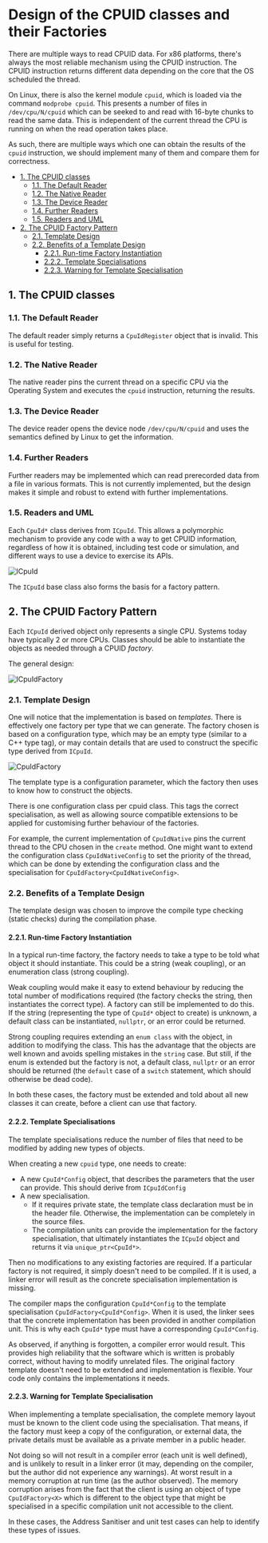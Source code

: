 # Design of the CPUID classes and their Factories <!-- omit in toc -->

There are multiple ways to read CPUID data. For x86 platforms, there's always
the most reliable mechanism using the CPUID instruction. The CPUID instruction
returns different data depending on the core that the OS scheduled the thread.

On Linux, there is also the kernel module `cpuid`, which is loaded via the
command `modprobe cpuid`. This presents a number of files in `/dev/cpu/N/cpuid`
which can be seeked to and read with 16-byte chunks to read the same data. This
is independent of the current thread the CPU is running on when the read
operation takes place.

As such, there are multiple ways which one can obtain the results of the `cpuid`
instruction, we should implement many of them and compare them for correctness.

- [1. The CPUID classes](#1-the-cpuid-classes)
  - [1.1. The Default Reader](#11-the-default-reader)
  - [1.2. The Native Reader](#12-the-native-reader)
  - [1.3. The Device Reader](#13-the-device-reader)
  - [1.4. Further Readers](#14-further-readers)
  - [1.5. Readers and UML](#15-readers-and-uml)
- [2. The CPUID Factory Pattern](#2-the-cpuid-factory-pattern)
  - [2.1. Template Design](#21-template-design)
  - [2.2. Benefits of a Template Design](#22-benefits-of-a-template-design)
    - [2.2.1. Run-time Factory Instantiation](#221-run-time-factory-instantiation)
    - [2.2.2. Template Specialisations](#222-template-specialisations)
    - [2.2.3. Warning for Template Specialisation](#223-warning-for-template-specialisation)

## 1. The CPUID classes

### 1.1. The Default Reader

The default reader simply returns a `CpuIdRegister` object that is invalid. This
is useful for testing.

### 1.2. The Native Reader

The native reader pins the current thread on a specific CPU via the Operating
System and executes the `cpuid` instruction, returning the results.

### 1.3. The Device Reader

The device reader opens the device node `/dev/cpu/N/cpuid` and uses the
semantics defined by Linux to get the information.

### 1.4. Further Readers

Further readers may be implemented which can read prerecorded data from a file
in various formats. This is not currently implemented, but the design makes it
simple and robust to extend with further implementations.

### 1.5. Readers and UML

Each `CpuId*` class derives from `ICpuId`. This allows a polymorphic mechanism
to provide any code with a way to get CPUID information, regardless of how it is
obtained, including test code or simulation, and different ways to use a device
to exercise its APIs.

 ![ICpuId](out/diagrams/cpuid/ICpuId.svg)

The `ICpuId` base class also forms the basis for a factory pattern.

## 2. The CPUID Factory Pattern

Each `ICpuId` derived object only represents a single CPU. Systems today have
typically 2 or more CPUs. Classes should be able to instantiate the objects as
needed through a CPUID *factory*.

The general design:

 ![ICpuIdFactory](out/diagrams/cpuid_factory/ICpuIdFactory.svg)

### 2.1. Template Design

One will notice that the implementation is based on *templates*. There is
effectively one factory per type that we can generate. The factory chosen is
based on a configuration type, which may be an empty type (similar to a C++ type
tag), or may contain details that are used to construct the specific type
derived from `ICpuId`.

 ![CpuIdFactory](out/diagrams/cpuid_factory_specialisations/CpuIdFactory_T.svg)

The template type is a configuration parameter, which the factory then uses to
know how to construct the objects.

There is one configuration class per cpuid class. This tags the correct
specialisation, as well as allowing source compatible extensions to be applied
for customising further behaviour of the factories.

For example, the current implementation of `CpuIdNative` pins the current thread
to the CPU chosen in the `create` method. One might want to extend the
configuration class `CpuIdNativeConfig` to set the priority of the thread, which
can be done by extending the configuration class and the specialisation for
`CpuIdFactory<CpuIdNativeConfig>`.

### 2.2. Benefits of a Template Design

The template design was chosen to improve the compile type checking (static
checks) during the compilation phase.

#### 2.2.1. Run-time Factory Instantiation

In a typical run-time factory, the factory needs to take a type to be told what object it should instantiate. This could be a string (weak coupling), or an enumeration class (strong coupling).

Weak coupling would make it easy to extend behaviour by reducing the total
number of modifications required (the factory checks the string, then
instantiates the correct type). A factory can still be implemented to do this.
If the string (representing the type of `CpuId*` object to create) is unknown, a
default class can be instantiated, `nullptr`, or an error could be returned.

Strong coupling requires extending an `enum class` with the object, in addition
to modifying the class. This has the advantage that the objects are well known
and avoids spelling mistakes in the `string` case. But still, if the enum is
extended but the factory is not, a default class, `nullptr` or an error should
be returned (the `default` case of a `switch` statement, which should otherwise
be dead code).

In both these cases, the factory must be extended and told about all new classes
it can create, before a client can use that factory.

#### 2.2.2. Template Specialisations

The template specialisations reduce the number of files that need to be modified
by adding new types of objects.

When creating a new `cpuid` type, one needs to create:

* A new `CpuId*Config` object, that describes the parameters that the user can
  provide. This should derive from `ICpuIdConfig`
* A new specialisation.
  * If it requires private state, the template class declaration must be in the
    header file. Otherwise, the implementation can be completely in the source
    files.
  * The compilation units can provide the implementation for the factory
    specialisation, that ultimately instantiates the `ICpuId` object and returns
    it via `unique_ptr<CpuId*>`.


Then no modifications to any existing factories are required. If a particular
factory is not required, it simply doesn't need to be compiled. If it is used, a
linker error will result as the concrete specialisation implementation is
missing.

The compiler maps the configuration `CpuId*Config` to the template
specialisation `CpuIdFactory<CpuId*Config>`. When it is used, the linker sees
that the concrete implementation has been provided in another compilation unit.
This is why each `CpuId*` type must have a corresponding `CpuId*Config`.

As observed, if anything is forgotten, a compiler error would result. This
provides high reliability that the software which is written is probably
correct, without having to modify unrelated files. The original factory template
doesn't need to be extended and implementation is flexible. Your code only
contains the implementations it needs.

#### 2.2.3. Warning for Template Specialisation

When implementing a template specialisation, the complete memory layout must be
known to the client code using the specialisation. That means, if the factory
must keep a copy of the configuration, or external data, the private details
must be available as a private member in a public header.

Not doing so will not result in a compiler error (each unit is well defined), and
is unlikely to result in a linker error (it may, depending on the compiler, but
the author did not experience any warnings). At worst result in a memory
corruption at run time (as the author observed). The memory corruption arises
from the fact that the client is using an object of type `CpuIdFactory<X>` which
is different to the object type that might be specialised in a specific
compilation unit not accessible to the client.

In these cases, the Address Sanitiser and unit test cases can help to identify
these types of issues.
